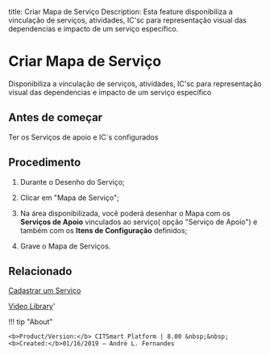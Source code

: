 title: Criar Mapa de Serviço
Description: Esta feature disponibiliza a vinculação de serviços, atividades, IC'sc para representação visual das dependencias e impacto de um serviço específico.

# Criar Mapa de Serviço
Disponibiliza a vinculação de serviços, atividades, IC'sc para representação visual das dependencias e impacto de um serviço específico

Antes de começar
--------------------

Ter os Serviços de apoio e IC´s configurados

Procedimento
----------------

1.  Durante o Desenho do Serviço;

2.  Clicar em "Mapa de Serviço";

3.  Na área disponibilizada, você poderá desenhar o Mapa com os **Serviços de Apoio** vinculados ao serviço( opção "Serviço de Apoio") e  também com os **Itens de Configuração** definidos;

4.  Grave o Mapa de Serviços.

Relacionado
---------------

[Cadastrar um Serviço](https://docs.citsmart.com/pt-br/citsmart-platform-8/processes/portfolio-and-catalog/use/register-a-service.html)

<i class='fa fa-youtube-play  fa-2x' style='color:#97ce17;vertical-align: middle;'> </i> [Video Library](https://www.youtube.com/playlist?list=PLB5qK2uzf2RNuLck4D45CohnoacGmsTys)'

!!! tip "About"

    <b>Product/Version:</b> CITSmart Platform | 8.00 &nbsp;&nbsp;
    <b>Created:</b>01/16/2019 – André L. Fernandes

